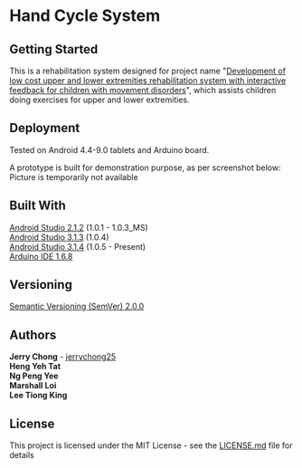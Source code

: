 # Hand Cycle System

## Getting Started

This is a rehabilitation system designed for project name "[Development of low cost upper and lower extremities rehabilitation system with interactive feedback for children with movement disorders](https://ieeexplore.ieee.org/document/7843556)", which assists children doing exercises for upper and lower extremities.

## Deployment

Tested on Android 4.4-9.0 tablets and Arduino board.<br>

A prototype is built for demonstration purpose, as per screenshot below:<br>
Picture is temporarily not available

## Built With

[Android Studio 2.1.2](https://developer.android.com/studio/) (1.0.1 - 1.0.3_MS)<br>
[Android Studio 3.1.3](https://developer.android.com/studio/) (1.0.4)<br>
[Android Studio 3.1.4](https://developer.android.com/studio/) (1.0.5 - Present)<br>
[Arduino IDE 1.6.8](https://www.arduino.cc/en/Main/Software)

## Versioning

[Semantic Versioning (SemVer) 2.0.0](http://semver.org/)

## Authors

**Jerry Chong** - [jerrychong25](https://github.com/jerrychong25)<br>
**Heng Yeh Tat**<br>
**Ng Peng Yee**<br>
**Marshall Loi**<br>
**Lee Tiong King**

## License

This project is licensed under the MIT License - see the [LICENSE.md](LICENSE.md) file for details
